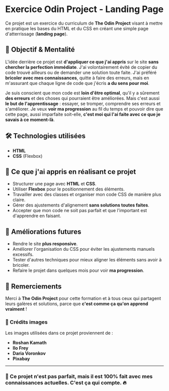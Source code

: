 # Exercice Odin Project - Landing Page

Ce projet est un exercice du curriculum de **The Odin Project** visant à mettre en pratique les bases du HTML et du CSS en créant une simple page d'atterrissage (**landing page**).

## 🌱 Objectif & Mentalité

L'idée derrière ce projet est **d'appliquer ce que j'ai appris** sur le site **sans chercher la perfection immédiate**. J'ai volontairement évité de copier du code trouvé ailleurs ou de demander une solution toute faite. J'ai préféré **bricoler avec mes connaissances**, quitte à faire des erreurs, mais en m'assurant que chaque ligne de code que j'écris **a du sens pour moi**.

Je suis conscient que mon code est **loin d'être optimal**, qu'il y a sûrement **des erreurs** et des choses qui pourraient être améliorées. Mais c'est aussi **le but de l'apprentissage** : essayer, se tromper, comprendre ses erreurs et s'améliorer. Je veux **voir ma progression** au fil du temps et pouvoir dire que cette page, aussi imparfaite soit-elle, **c'est moi qui l'ai faite avec ce que je savais à ce moment-là**.

## 🛠️ Technologies utilisées
- **HTML**
- **CSS** (Flexbox)

## 📌 Ce que j'ai appris en réalisant ce projet
- Structurer une page avec **HTML** et **CSS**.
- Utiliser **Flexbox** pour le positionnement des éléments.
- Travailler avec des classes et organiser mon code CSS de manière plus claire.
- Gérer des ajustements d'alignement **sans solutions toutes faites**.
- Accepter que mon code ne soit pas parfait et que l'important est d'apprendre en faisant.

## 📌 Améliorations futures
- Rendre le site **plus responsive**.
- Améliorer l'organisation du CSS pour éviter les ajustements manuels excessifs.
- Tester d'autres techniques pour mieux aligner les éléments sans avoir à bricoler.
- Refaire le projet dans quelques mois pour voir **ma progression**.

## 🤝 Remerciements
Merci à **The Odin Project** pour cette formation et à tous ceux qui partagent leurs galères et solutions, parce que **c'est comme ça qu'on apprend vraiment** !

### 📸 Crédits images
Les images utilisées dans ce projet proviennent de :
- **Roshan Kamath**
- **Ilo Frey**
- **Daria Voronkov**
- **Pixabay**

---

### 🚧 Ce projet n'est pas parfait, mais il est 100% fait avec mes connaissances actuelles. C'est ça qui compte. 🔥

